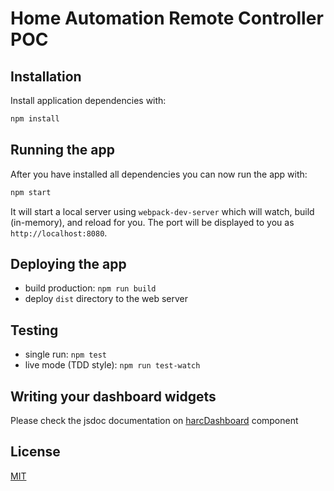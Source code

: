 # Home Automation Remote Controller POC

## Installation

Install application dependencies with:
```bash
npm install
```

## Running the app

After you have installed all dependencies you can now run the app with:
```bash
npm start
```

It will start a local server using `webpack-dev-server` which will watch, build (in-memory), and reload for you. The port will be displayed to you as `http://localhost:8080`.

## Deploying the app

* build production: `npm run build`
* deploy `dist` directory to the web server

## Testing

* single run: `npm test`
* live mode (TDD style): `npm run test-watch`

## Writing your dashboard widgets

Please check the jsdoc documentation on [harcDashboard](/src/app/components/harc-dashboard/index.js) component

## License

[MIT](/LICENSE)
